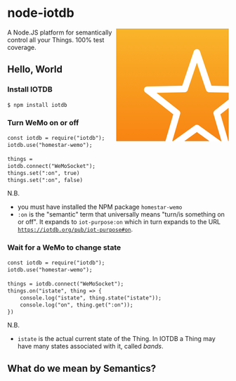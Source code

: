 # node-iotdb

<img src="https://raw.githubusercontent.com/dpjanes/iotdb-homestar/master/docs/HomeStar.png" align="right" />

A Node.JS platform for semantically control all your Things. 
100% test coverage.

## Hello, World

### Install IOTDB

	$ npm install iotdb
	
### Turn WeMo on or off

	const iotdb = require("iotdb");
    iotdb.use("homestar-wemo");
	
	things = iotdb.connect("WeMoSocket");
	things.set(":on", true)
	things.set(":on", false)
	
N.B. 
* you must have installed the NPM package <code>homestar-wemo</code>
* <code>:on</code> is the "semantic" term that universally means "turn/is something on or off". It expands to <code>iot-purpose:on</code> which in turn expands to the URL <code>https://iotdb.org/pub/iot-purpose#on</code>.

### Wait for a WeMo to change state

	const iotdb = require("iotdb");
    iotdb.use("homestar-wemo");
	
	things = iotdb.connect("WeMoSocket");
	things.on("istate", thing => {
		console.log("istate", thing.state("istate"));
		console.log("on", thing.get(":on"));
	})

N.B. 
* <code>istate</code> is the actual current state of the Thing. In IOTDB a Thing may have many states associated with it, called <i>bands</i>.

## What do we mean by Semantics?

